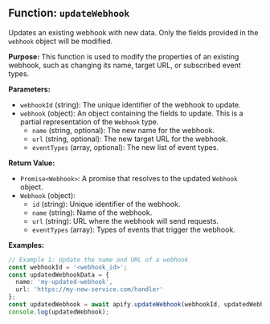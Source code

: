 ## Function: `updateWebhook`

Updates an existing webhook with new data. Only the fields provided in the `webhook` object will be modified.

**Purpose:**
This function is used to modify the properties of an existing webhook, such as changing its name, target URL, or subscribed event types.

**Parameters:**
- `webhookId` (string): The unique identifier of the webhook to update.
- `webhook` (object): An object containing the fields to update. This is a partial representation of the `Webhook` type.
  - `name` (string, optional): The new name for the webhook.
  - `url` (string, optional): The new target URL for the webhook.
  - `eventTypes` (array<string>, optional): The new list of event types.

**Return Value:**
- `Promise<Webhook>`: A promise that resolves to the updated `Webhook` object.
- `Webhook` (object):
  - `id` (string): Unique identifier of the webhook.
  - `name` (string): Name of the webhook.
  - `url` (string): URL where the webhook will send requests.
  - `eventTypes` (array<string>): Types of events that trigger the webhook.

**Examples:**

```typescript
// Example 1: Update the name and URL of a webhook
const webhookId = '<webhook_id>';
const updatedWebhookData = {
  name: 'my-updated-webhook',
  url: 'https://my-new-service.com/handler'
};
const updatedWebhook = await apify.updateWebhook(webhookId, updatedWebhookData);
console.log(updatedWebhook);
```